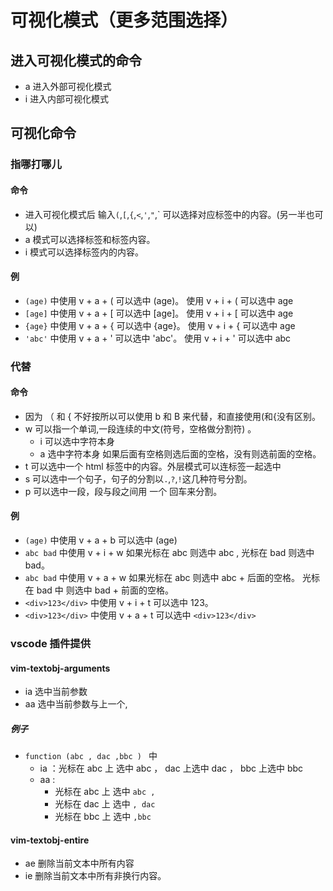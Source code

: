 # 可视化模式（更多范围选择）
## 进入可视化模式的命令
- a 进入外部可视化模式
- i 进入内部可视化模式

## 可视化命令
### 指哪打哪儿
#### 命令
- 进入可视化模式后 输入`(`,`[`,`{`,`<`,`'`,`"`,` 可以选择对应标签中的内容。(另一半也可以)
- a 模式可以选择标签和标签内容。
- i 模式可以选择标签内的内容。
#### 例
- `(age)` 中使用 v + a + ( 可以选中 (age)。 使用 v + i + ( 可以选中 age
- `[age]` 中使用 v + a + [ 可以选中 [age]。 使用 v + i + [ 可以选中 age
- `{age}` 中使用 v + a + { 可以选中 {age}。 使用 v + i + { 可以选中 age
- `'abc'` 中使用 v + a + ' 可以选中 'abc'。 使用 v + i + ' 可以选中 abc
### 代替
#### 命令
- 因为 （ 和 { 不好按所以可以使用 b 和 B 来代替，和直接使用(和{没有区别。
- w 可以指一个单词,一段连续的中文(符号，空格做分割符) 。
  - i 可以选中字符本身
  - a 选中字符本身 如果后面有空格则选后面的空格，没有则选前面的空格。
- t 可以选中一个 html 标签中的内容。外层模式可以连标签一起选中
- s 可以选中一个句子，句子的分割以`.`,`?`,`!`这几种符号分割。
- p 可以选中一段，段与段之间用 一个 回车来分割。
#### 例
- `(age)` 中使用 v + a + b 可以选中 (age)
- `abc bad` 中使用 v + i + w 如果光标在 abc 则选中 abc , 光标在 bad 则选中 bad。
- `abc bad` 中使用 v + a + w 如果光标在 abc 则选中 abc + 后面的空格。 光标在 bad 中 则选中 bad + 前面的空格。
- `<div>123</div>` 中使用 v + i + t 可以选中 123。
- `<div>123</div>` 中使用 v + a + t 可以选中 `<div>123</div>` 
### vscode 插件提供
#### vim-textobj-arguments
- ia 选中当前参数
- aa 选中当前参数与上一个,
##### 例子
- `function (abc , dac ,bbc ) ` 中 
  - ia ：光标在 abc 上 选中 abc ， dac 上选中 dac ， bbc 上选中 bbc
  - aa : 
    - 光标在 abc 上 选中 `abc , ` 
    - 光标在 dac 上 选中 `, dac `
    - 光标在 bbc 上 选中 `,bbc `
#### vim-textobj-entire
- ae 删除当前文本中所有内容
- ie 删除当前文本中所有非换行内容。